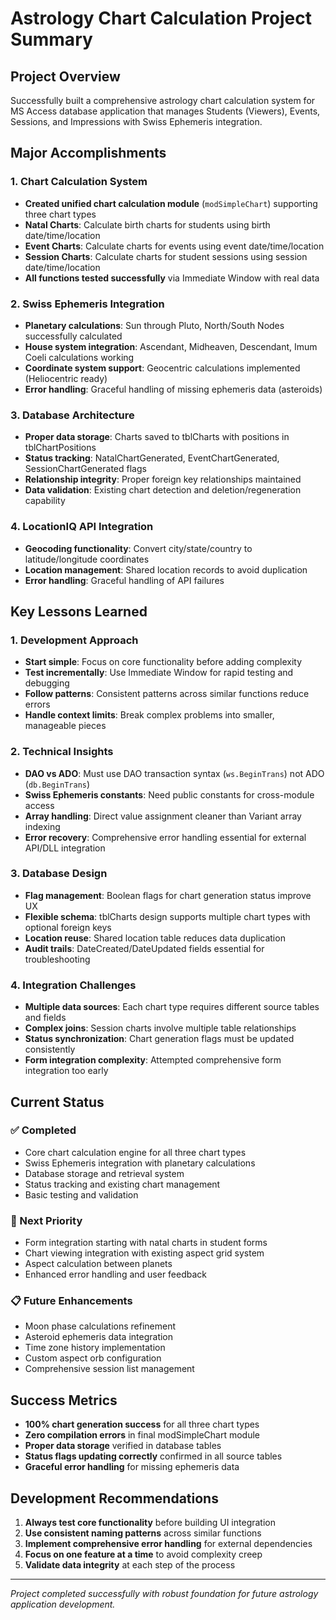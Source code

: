 # Astrology Chart Calculation Project Summary

## Project Overview
Successfully built a comprehensive astrology chart calculation system for MS Access database application that manages Students (Viewers), Events, Sessions, and Impressions with Swiss Ephemeris integration.

## Major Accomplishments

### 1. Chart Calculation System
- **Created unified chart calculation module** (`modSimpleChart`) supporting three chart types
- **Natal Charts**: Calculate birth charts for students using birth date/time/location
- **Event Charts**: Calculate charts for events using event date/time/location  
- **Session Charts**: Calculate charts for student sessions using session date/time/location
- **All functions tested successfully** via Immediate Window with real data

### 2. Swiss Ephemeris Integration
- **Planetary calculations**: Sun through Pluto, North/South Nodes successfully calculated
- **House system integration**: Ascendant, Midheaven, Descendant, Imum Coeli calculations working
- **Coordinate system support**: Geocentric calculations implemented (Heliocentric ready)
- **Error handling**: Graceful handling of missing ephemeris data (asteroids)

### 3. Database Architecture
- **Proper data storage**: Charts saved to tblCharts with positions in tblChartPositions
- **Status tracking**: NatalChartGenerated, EventChartGenerated, SessionChartGenerated flags
- **Relationship integrity**: Proper foreign key relationships maintained
- **Data validation**: Existing chart detection and deletion/regeneration capability

### 4. LocationIQ API Integration
- **Geocoding functionality**: Convert city/state/country to latitude/longitude coordinates
- **Location management**: Shared location records to avoid duplication
- **Error handling**: Graceful handling of API failures

## Key Lessons Learned

### 1. Development Approach
- **Start simple**: Focus on core functionality before adding complexity
- **Test incrementally**: Use Immediate Window for rapid testing and debugging
- **Follow patterns**: Consistent patterns across similar functions reduce errors
- **Handle context limits**: Break complex problems into smaller, manageable pieces

### 2. Technical Insights
- **DAO vs ADO**: Must use DAO transaction syntax (`ws.BeginTrans`) not ADO (`db.BeginTrans`)
- **Swiss Ephemeris constants**: Need public constants for cross-module access
- **Array handling**: Direct value assignment cleaner than Variant array indexing
- **Error recovery**: Comprehensive error handling essential for external API/DLL integration

### 3. Database Design
- **Flag management**: Boolean flags for chart generation status improve UX
- **Flexible schema**: tblCharts design supports multiple chart types with optional foreign keys
- **Location reuse**: Shared location table reduces data duplication
- **Audit trails**: DateCreated/DateUpdated fields essential for troubleshooting

### 4. Integration Challenges
- **Multiple data sources**: Each chart type requires different source tables and fields
- **Complex joins**: Session charts involve multiple table relationships
- **Status synchronization**: Chart generation flags must be updated consistently
- **Form integration complexity**: Attempted comprehensive form integration too early

## Current Status

### ✅ Completed
- Core chart calculation engine for all three chart types
- Swiss Ephemeris integration with planetary calculations
- Database storage and retrieval system
- Status tracking and existing chart management
- Basic testing and validation

### 🔄 Next Priority
- Form integration starting with natal charts in student forms
- Chart viewing integration with existing aspect grid system
- Aspect calculation between planets
- Enhanced error handling and user feedback

### 📋 Future Enhancements
- Moon phase calculations refinement
- Asteroid ephemeris data integration
- Time zone history implementation
- Custom aspect orb configuration
- Comprehensive session list management

## Success Metrics
- **100% chart generation success** for all three chart types
- **Zero compilation errors** in final modSimpleChart module
- **Proper data storage** verified in database tables
- **Status flags updating correctly** confirmed in all source tables
- **Graceful error handling** for missing ephemeris data

## Development Recommendations
1. **Always test core functionality** before building UI integration
2. **Use consistent naming patterns** across similar functions
3. **Implement comprehensive error handling** for external dependencies
4. **Focus on one feature at a time** to avoid complexity creep
5. **Validate data integrity** at each step of the process

---
*Project completed successfully with robust foundation for future astrology application development.*
